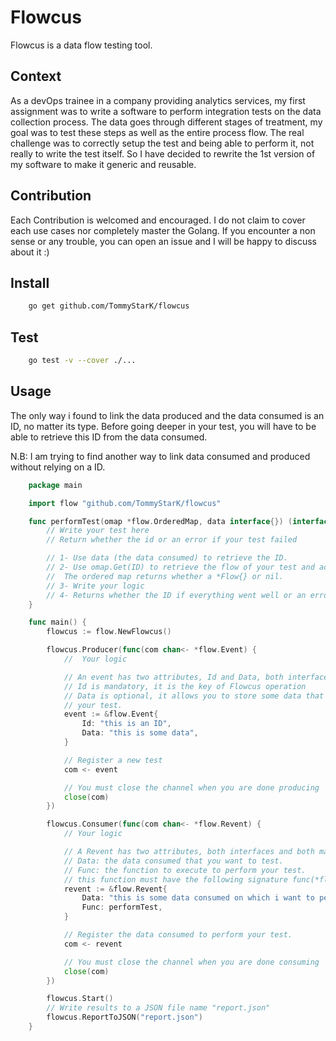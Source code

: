 # Flowcus

Flowcus is a data flow testing tool.

## Context

As a devOps trainee in a company providing analytics services, my first assignment was to write a software to perform integration tests on the data collection process. The data goes through different stages of treatment, my goal was to test these steps as well as the entire process flow.
The real challenge was to correctly setup the test and being able to perform it, not really to write the test itself. So I have
decided to rewrite the 1st version of my software to make it generic and reusable.

## Contribution

Each Contribution is welcomed and encouraged. I do not claim to cover each use cases nor completely master the Golang. If you encounter a non sense or any trouble, you can open an issue and I will be happy to discuss about it :)

## Install

```bash
    go get github.com/TommyStarK/flowcus
```

## Test

```bash
    go test -v --cover ./...
```

## Usage

The only way i found to link the data produced and the data consumed is an ID, no matter its type.
Before going deeper in your test, you will have to be able to retrieve this ID from the data consumed.

N.B: I am trying to find another way to link data consumed and produced without relying on a ID.

```go
    package main

    import flow "github.com/TommyStarK/flowcus"

    func performTest(omap *flow.OrderedMap, data interface{}) (interface{}, error) {
        // Write your test here
        // Return whether the id or an error if your test failed

        // 1- Use data (the data consumed) to retrieve the ID.
        // 2- Use omap.Get(ID) to retrieve the flow of your test and access the data stored from your producer.
        //  The ordered map returns whether a *Flow{} or nil.
        // 3- Write your logic
        // 4- Returns whether the ID if everything went well or an error if one of the previous steps failed.
    }

    func main() {
        flowcus := flow.NewFlowcus()

        flowcus.Producer(func(com chan<- *flow.Event) {
            //  Your logic

            // An event has two attributes, Id and Data, both interfaces.
            // Id is mandatory, it is the key of Flowcus operation
            // Data is optional, it allows you to store some data that you might need during
            // your test.
            event := &flow.Event{
                Id: "this is an ID",
                Data: "this is some data",
            }

            // Register a new test
            com <- event

            // You must close the channel when you are done producing
            close(com)
        })

        flowcus.Consumer(func(com chan<- *flow.Revent) {
            // Your logic

            // A Revent has two attributes, both interfaces and both mandatory.
            // Data: the data consumed that you want to test.
            // Func: the function to execute to perform your test.
            // this function must have the following signature func(*flow.OrderedMap, interface{})(interface{}, error)
            revent := &flow.Revent{
                Data: "this is some data consumed on which i want to perform some tests",
                Func: performTest,
            }

            // Register the data consumed to perform your test.
            com <- revent

            // You must close the channel when you are done consuming
            close(com)
        })

        flowcus.Start()
        // Write results to a JSON file name "report.json"
        flowcus.ReportToJSON("report.json")
    }
```
